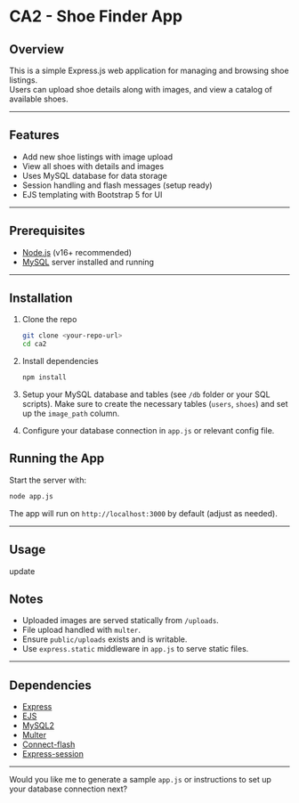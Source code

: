 
# CA2 - Shoe Finder App

## Overview
This is a simple Express.js web application for managing and browsing shoe listings.  
Users can upload shoe details along with images, and view a catalog of available shoes.

---

## Features
- Add new shoe listings with image upload  
- View all shoes with details and images  
- Uses MySQL database for data storage  
- Session handling and flash messages (setup ready)  
- EJS templating with Bootstrap 5 for UI

---

## Prerequisites
- [Node.js](https://nodejs.org/) (v16+ recommended)  
- [MySQL](https://www.mysql.com/) server installed and running  

---

## Installation

1. Clone the repo  
   ```bash
   git clone <your-repo-url>
   cd ca2
   ```

2. Install dependencies

   ```bash
   npm install
   ```

3. Setup your MySQL database and tables (see `/db` folder or your SQL scripts).
   Make sure to create the necessary tables (`users`, `shoes`) and set up the `image_path` column.

4. Configure your database connection in `app.js` or relevant config file.

## Running the App

Start the server with:

```bash
node app.js
```

The app will run on `http://localhost:3000` by default (adjust as needed).

---

## Usage

update 

## Notes

* Uploaded images are served statically from `/uploads`.
* File upload handled with `multer`.
* Ensure `public/uploads` exists and is writable.
* Use `express.static` middleware in `app.js` to serve static files.

---

## Dependencies

* [Express](https://expressjs.com/)
* [EJS](https://ejs.co/)
* [MySQL2](https://github.com/sidorares/node-mysql2)
* [Multer](https://github.com/expressjs/multer)
* [Connect-flash](https://github.com/jaredhanson/connect-flash)
* [Express-session](https://github.com/expressjs/session)
---

Would you like me to generate a sample `app.js` or instructions to set up your database connection next?
```
